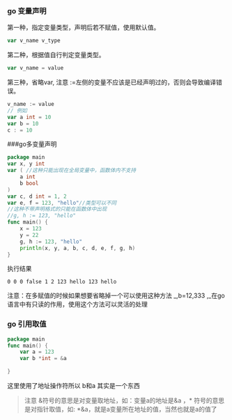 ### go 变量声明

第一种，指定变量类型，声明后若不赋值，使用默认值。
```go
var v_name v_type
```
第二种，根据值自行判定变量类型。
```go
var v_name = value
```
第三种，省略var, 注意 :=左侧的变量不应该是已经声明过的，否则会导致编译错误。
```go
v_name := value
// 例如
var a int = 10
var b = 10
c : = 10
```

###go多变量声明

```go
package main
var x, y int
var ( //这种只能出现在全局变量中，函数体内不支持
	a int
	b bool
)
var c, d int = 1, 2
var e, f = 123, "hello"//类型可以不同
//这种不带声明格式的只能在函数体中出现
//g, h := 123, "hello"
func main() {
	x = 123
	y = 22
	g, h := 123, "hello"
	println(x, y, a, b, c, d, e, f, g, h)
}
```
执行结果

```
0 0 0 false 1 2 123 hello 123 hello
```
注意：在多赋值的时候如果想要省略掉一个可以使用这种方法 _,b=12,333 ,_在go语言中有只读的作用，使用这个方法可以灵活的处理

### go 引用取值

```go
package main
func main() {
	var a = 123
	var b *int = &a
	
}
```
这里使用了地址操作符所以 b和a 其实是一个东西

> 注意 &符号的意思是对变量取地址，如：变量a的地址是&a ，* 符号的意思是对指针取值，如: *&a，就是a变量所在地址的值，当然也就是a的值了

